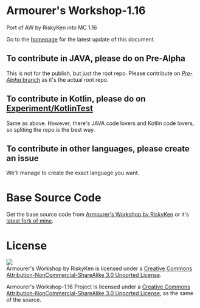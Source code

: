 # Armourer's Workshop-1.16
Port of AW by RiskyKen into MC 1.16

Go to the [homepage](https://jeondohyeon.github.io/Armourers-Workshop-1.16) for the latest update of this document.

## To contribute in JAVA, please do on Pre-Alpha
This is not for the publish, but just the root repo. Please contribute on [*Pre-Alpha* branch](https://github.com/JeonDohyeon/Armourers-Workshop-1.16/tree/Experiment(pre-Alpha)) as it's the actual root repo.

## To contribute in Kotlin, please do on [Experiment/KotlinTest](https://github.com/JeonDohyeon/Armourers-Workshop-1.16/tree/Experiment/KotlinTest)
Same as above. However, there's JAVA code lovers and Kotlin code lovers, so spliting the repo is the best way.

## To contribute in other languages, please create an issue
We'll manage to create the exact language you want.

# Base Source Code
Get the base source code from [Armourer's Workshop by RiskyKen](https://github.com/RiskyKen/Armourers-Workshop) or it's [latest fork of mine](https://github.com/JeonDohyeon/Armourers-Workshop).

# License
![](https://i.creativecommons.org/l/by-nc-sa/3.0/88x31.png)  
Armourer's Workshop by RiskyKen is licensed under a [Creative Commons Attribution-NonCommercial-ShareAlike 3.0 Unported License](https://creativecommons.org/licenses/by-nc-sa/3.0/).

Armourer's Workshop-1.16 Project is licensed under a [Creative Commons Attribution-NonCommercial-ShareAlike 3.0 Unported License](https://creativecommons.org/licenses/by-nc-sa/3.0/), as the same of the source.
